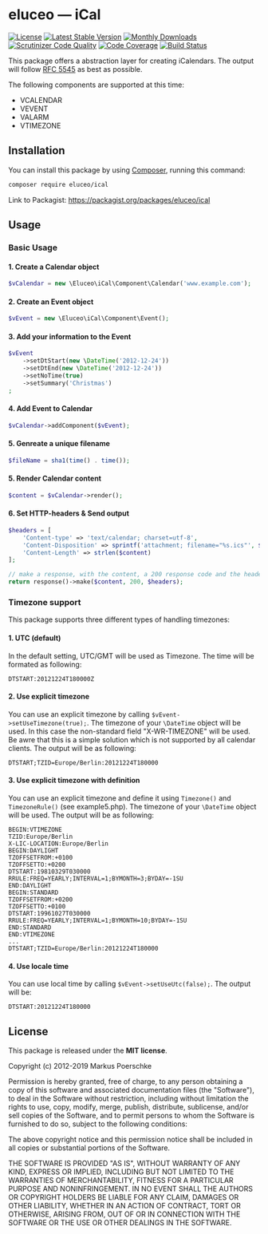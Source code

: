 # eluceo — iCal

[![License](https://poser.pugx.org/eluceo/ical/license)](https://packagist.org/packages/eluceo/ical)
[![Latest Stable Version](https://poser.pugx.org/eluceo/ical/v/stable)](https://packagist.org/packages/eluceo/ical)
[![Monthly Downloads](https://poser.pugx.org/eluceo/ical/d/monthly)](https://packagist.org/packages/eluceo/ical)
[![Scrutinizer Code Quality](https://scrutinizer-ci.com/g/markuspoerschke/iCal/badges/quality-score.png?b=master)](https://scrutinizer-ci.com/g/markuspoerschke/iCal/?branch=master) 
[![Code Coverage](https://scrutinizer-ci.com/g/markuspoerschke/iCal/badges/coverage.png?b=master)](https://scrutinizer-ci.com/g/markuspoerschke/iCal/?branch=master) 
[![Build Status](https://travis-ci.org/markuspoerschke/iCal.svg?branch=master)](https://travis-ci.org/markuspoerschke/iCal)

This package offers a abstraction layer for creating iCalendars. The output will
follow [RFC 5545](http://www.ietf.org/rfc/rfc5545.txt) as best as possible.

The following components are supported at this time:

* VCALENDAR
* VEVENT
* VALARM
* VTIMEZONE

## Installation

You can install this package by using [Composer](http://getcomposer.org), running this command:

```sh
composer require eluceo/ical
```
Link to Packagist: https://packagist.org/packages/eluceo/ical

## Usage

### Basic Usage

#### 1. Create a Calendar object

```PHP
$vCalendar = new \Eluceo\iCal\Component\Calendar('www.example.com');
```

#### 2. Create an Event object

```PHP
$vEvent = new \Eluceo\iCal\Component\Event();
```

#### 3. Add your information to the Event

```PHP
$vEvent
    ->setDtStart(new \DateTime('2012-12-24'))
    ->setDtEnd(new \DateTime('2012-12-24'))
    ->setNoTime(true)
    ->setSummary('Christmas')
;
```

#### 4. Add Event to Calendar

```PHP
$vCalendar->addComponent($vEvent);
```

#### 5. Genreate a unique filename

```PHP
$fileName = sha1(time() . time());
```

#### 5. Render Calendar content

```PHP
$content = $vCalendar->render();
```

#### 6. Set HTTP-headers & Send output

```PHP
$headers = [
    'Content-type' => 'text/calendar; charset=utf-8',
    'Content-Disposition' => sprintf('attachment; filename="%s.ics"', $fileName),
    'Content-Length' => strlen($content)
];

// make a response, with the content, a 200 response code and the headers
return response()->make($content, 200, $headers);
```

### Timezone support

This package supports three different types of handling timezones:

#### 1. UTC (default)

In the default setting, UTC/GMT will be used as Timezone. The time will be formated as following:

```
DTSTART:20121224T180000Z
```

#### 2. Use explicit timezone

You can use an explicit timezone by calling `$vEvent->setUseTimezone(true);`. The timezone of your
`\DateTime` object will be used. In this case the non-standard field "X-WR-TIMEZONE" will be used.
Be awre that this is a simple solution which is not supported by all calendar clients.
The output will be as following:

```
DTSTART;TZID=Europe/Berlin:20121224T180000
```

#### 3. Use explicit timezone with definition

You can use an explicit timezone and define it using `Timezone()` and `TimezoneRule()` (see example5.php).
The timezone of your `\DateTime` object will be used. The output will be as following:

```
BEGIN:VTIMEZONE
TZID:Europe/Berlin
X-LIC-LOCATION:Europe/Berlin
BEGIN:DAYLIGHT
TZOFFSETFROM:+0100
TZOFFSETTO:+0200
DTSTART:19810329T030000
RRULE:FREQ=YEARLY;INTERVAL=1;BYMONTH=3;BYDAY=-1SU
END:DAYLIGHT
BEGIN:STANDARD
TZOFFSETFROM:+0200
TZOFFSETTO:+0100
DTSTART:19961027T030000
RRULE:FREQ=YEARLY;INTERVAL=1;BYMONTH=10;BYDAY=-1SU
END:STANDARD
END:VTIMEZONE
...
DTSTART;TZID=Europe/Berlin:20121224T180000
```

#### 4. Use locale time

You can use local time by calling `$vEvent->setUseUtc(false);`. The output will be:

```
DTSTART:20121224T180000
```

## License

This package is released under the __MIT license__.

Copyright (c) 2012-2019 Markus Poerschke

Permission is hereby granted, free of charge, to any person obtaining a copy
of this software and associated documentation files (the "Software"), to deal
in the Software without restriction, including without limitation the rights
to use, copy, modify, merge, publish, distribute, sublicense, and/or sell
copies of the Software, and to permit persons to whom the Software is furnished
to do so, subject to the following conditions:

The above copyright notice and this permission notice shall be included in all
copies or substantial portions of the Software.

THE SOFTWARE IS PROVIDED "AS IS", WITHOUT WARRANTY OF ANY KIND, EXPRESS OR
IMPLIED, INCLUDING BUT NOT LIMITED TO THE WARRANTIES OF MERCHANTABILITY,
FITNESS FOR A PARTICULAR PURPOSE AND NONINFRINGEMENT. IN NO EVENT SHALL THE
AUTHORS OR COPYRIGHT HOLDERS BE LIABLE FOR ANY CLAIM, DAMAGES OR OTHER
LIABILITY, WHETHER IN AN ACTION OF CONTRACT, TORT OR OTHERWISE, ARISING FROM,
OUT OF OR IN CONNECTION WITH THE SOFTWARE OR THE USE OR OTHER DEALINGS IN
THE SOFTWARE.
